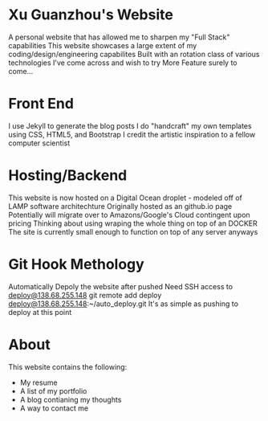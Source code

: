 # Xu Guanzhou's Website
A personal website that has allowed me to sharpen my "Full Stack" capabilities
This website showcases a large extent of my coding/design/engineering capabilites
Built with an rotation class of various technologies I've come across and wish to try
More Feature surely to come...

# Front End
I use Jekyll to generate the blog posts
I do "handcraft" my own templates using CSS, HTML5, and Bootstrap
I credit the artistic inspiration to a fellow computer scientist

# Hosting/Backend
This website is now hosted on a Digital Ocean droplet - modeled off of LAMP software architechture
Originally hosted as an github.io page
Potentially will migrate over to Amazons/Google's Cloud contingent upon pricing
	Thinking about using wraping the whole thing on top of an DOCKER
	The site is currently small enough to function on top of any server anyways

# Git Hook Methology
Automatically Depoly the website after pushed
Need SSH access to deploy@138.68.255.148
	git remote add deploy deploy@138.68.255.148:~/auto_deploy.git
It's as simple as pushing to deploy at this point

# About
This website contains the following:
* My resume
* A list of my portfolio
* A blog contianing my thoughts
* A way to contact me
